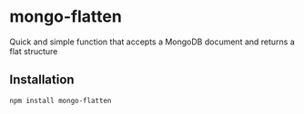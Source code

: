 # mongo-flatten
Quick and simple function that accepts a MongoDB document and returns a flat structure

## Installation
```
npm install mongo-flatten
```
